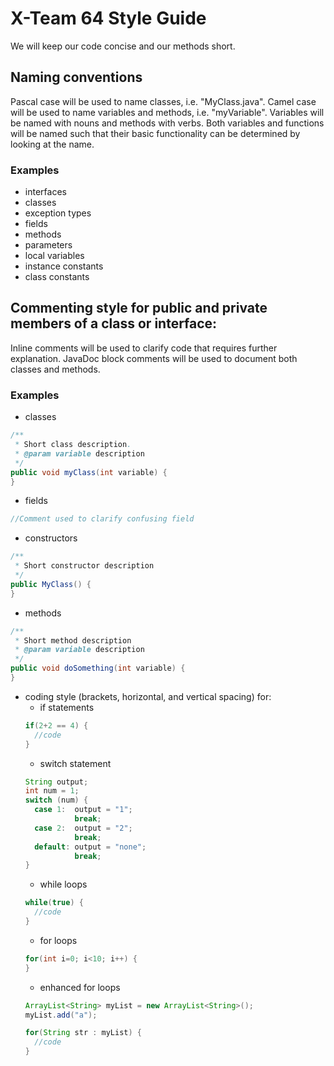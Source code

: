 # X-Team 64 Style Guide

We will keep our code concise and our methods short.

## Naming conventions

Pascal case will be used to name classes, i.e. "MyClass.java". Camel case will be used to name variables and methods, i.e. "myVariable". Variables will be named with nouns and methods with verbs. Both variables and functions will be named such that their basic functionality can be determined by looking at the name.

### Examples
* interfaces
* classes
* exception types
* fields
* methods
* parameters
* local variables
* instance constants
* class constants

## Commenting style for public and private members of a class or interface:

Inline comments will be used to clarify code that requires further explanation. JavaDoc block comments will be used to document both classes and methods. 

### Examples

* classes
```java
/**
 * Short class description.
 * @param variable description
 */
public void myClass(int variable) {
}
```
* fields
```java
//Comment used to clarify confusing field
```
* constructors
```java
/**
 * Short constructor description
 */
public MyClass() {
}
```
* methods
```java
/**
 * Short method description
 * @param variable description
 */
public void doSomething(int variable) {
}
```
* coding style (brackets, horizontal, and vertical spacing) for:
  * if statements
  ```java
  if(2+2 == 4) {
    //code
  }
  ```
  * switch statement
  ```java
  String output;
  int num = 1;
  switch (num) {
    case 1:  output = "1";
             break;
    case 2:  output = "2";
             break;
    default: output = "none";
             break;
  }
  ```
  * while loops
  ```java
  while(true) {
    //code
  }
  ```
  * for loops
  ```java
  for(int i=0; i<10; i++) {
  }
  ```
  * enhanced for loops
  ```java
  ArrayList<String> myList = new ArrayList<String>();
  myList.add("a");
  
  for(String str : myList) {
    //code
  }
  ```
